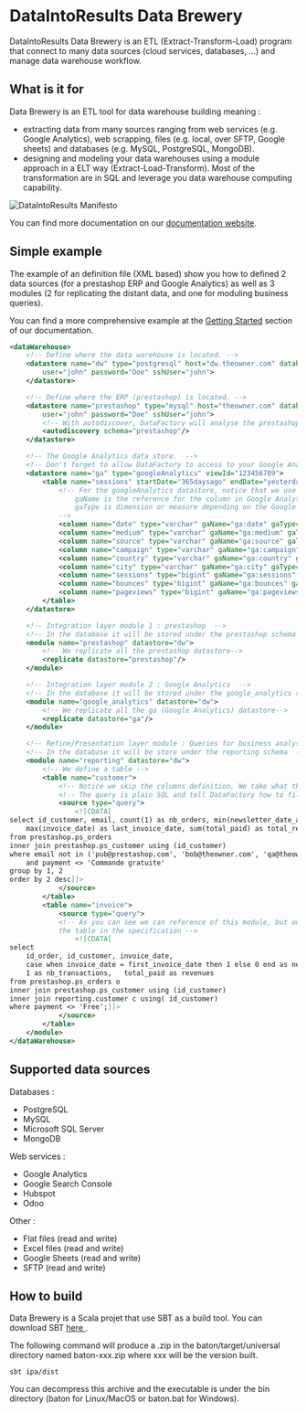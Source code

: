 # DataIntoResults Data Brewery # 

DataIntoResults Data Brewery is an ETL (Extract-Transform-Load) program that connect to many data sources (cloud services, databases, ...) and manage data warehouse workflow.


What is it for
---------------

Data Brewery is an ETL tool for data warehouse building meaning :

* extracting data from many sources ranging from web services (e.g. Google Analytics), web scrapping, files (e.g. local, over SFTP, Google sheets) and databases (e.g. MySQL, PostgreSQL, MongoDB).
* designing and modeling your data warehouses using a module approach in a ELT way (Extract-Load-Transform). Most of the transformation are in SQL and leverage you data warehouse computing capability.

![DataIntoResults Manifesto](https://dataintoresults.com/docs/_images/mdw-white.png)

You can find more documentation on our [documentation website](https://dataintoresults.com/docs/).


Simple example
---------------

The example of an definition file (XML based) show you how to defined 2 data sources (for a prestashop ERP and Google Analytics) as well as 3 modules (2 for replicating the distant data, and one for moduling business queries).

You can find a more comprehensive example at the [Getting Started](https://dataintoresults.com/docs/getting_started.html) section of our documentation.

```xml
<dataWarehouse>
    <!-- Define where the data warehouse is located. -->
    <datastore name="dw" type="postgresql" host="dw.theowner.com" database="datawarehouse"
        user="john" password="Doe" sshUser="john">
    </datastore>

    <!-- Define where the ERP (prestashop) is located. -->
    <datastore name="prestashop" type="mysql" host="theowner.com" database="prestashop"
        user="john" password="Doe" sshUser="john">
        <!-- With autodiscover, DataFactory will analyse the prestashop schema of the database to get tables.  -->
        <autodiscovery schema="prestashop"/>
    </datastore>

    <!-- The Google Analytics data store.  -->
    <!-- Don't forget to allow DataFactory to access to your Google Analytics view.  -->
    <datastore name="ga" type="googleAnalytics" viewId="123456789">
        <table name="sessions" startDate="365daysago" endDate="yesterday">
            <!-- For the googleAnalytics datastore, notice that we use gaName and gaType.
                gaName is the reference for the column in Google Analytics.
                gaType is dimension or measure depending on the Google type.
            -->
            <column name="date" type="varchar" gaName="ga:date" gaType="dimension"/>
            <column name="medium" type="varchar" gaName="ga:medium" gaType="dimension"/>
            <column name="source" type="varchar" gaName="ga:source" gaType="dimension"/>
            <column name="campaign" type="varchar" gaName="ga:campaign" gaType="dimension"/>
            <column name="country" type="varchar" gaName="ga:country" gaType="dimension"/>
            <column name="city" type="varchar" gaName="ga:city" gaType="dimension"/>
            <column name="sessions" type="bigint" gaName="ga:sessions" gaType="measure"/>
            <column name="bounces" type="bigint" gaName="ga:bounces" gaType="measure"/>
            <column name="pageviews" type="bigint" gaName="ga:pageviews" gaType="measure"/>
        </table>
    </datastore>

    <!-- Integration layer module 1 : prestashop  -->
    <!-- In the database it will be stored under the prestashop schema  -->
    <module name="prestashop" datastore="dw">
        <!-- We replicate all the prestashop datastore-->
        <replicate datastore="prestashop"/>
    </module>

    <!-- Integration layer module 2 : Google Analytics  -->
    <!-- In the database it will be stored under the google_analytics schema  -->
    <module name="google_analytics" datastore="dw">
        <!-- We replicate all the ga (Google Analytics) datastore-->
        <replicate datastore="ga"/>
    </module>

    <!-- Refine/Presentation layer module : Queries for business analysts  -->
    <!-- In the database it will be store under the reporting schema  -->
    <module name="reporting" datastore="dw">
        <!-- We define a table -->
        <table name="customer">
            <!-- Notice we skip the columns definition. We take what the query will give us -->
            <!-- The query is plain SQL and tell DataFactory how to fill the table -->
            <source type="query">
                <![CDATA[
select id_customer, email, count(1) as nb_orders, min(newsletter_date_add) as newsletter_add, min(invoice_date) as first_invoice_date,
    max(invoice_date) as last_invoice_date, sum(total_paid) as total_revenues, min(total_paid) as smaller_invoice, max(total_paid) as larger_invoice, min(birthday) as birthday
from prestashop.ps_orders
inner join prestashop.ps_customer using (id_customer)
where email not in ('pub@prestashop.com', 'bob@theowner.com', 'qa@theowner.com' )
    and payment <> 'Commande gratuite'
group by 1, 2
order by 2 desc]]>
            </source>
        </table>
        <table name="invoice">
            <source type="query">
            <!-- As you can see we can reference of this module, but only if there are defined above
            the table in the specification -->
                <![CDATA[
select 
	id_order, id_customer, invoice_date, 
	case when invoice_date = first_invoice_date then 1 else 0 end as new_customer, 
	1 as nb_transactions,	total_paid as revenues
from prestashop.ps_orders o
inner join prestashop.ps_customer using (id_customer)
inner join reporting.customer c using( id_customer)
where payment <> 'Free';]]>
            </source>
        </table>
    </module>
</dataWarehouse>
```

Supported data sources
-----------------------

Databases :

* PostgreSQL
* MySQL
* Microsoft SQL Server
* MongoDB

Web services :

* Google Analytics
* Google Search Console
* Hubspot
* Odoo

Other : 

* Flat files (read and write)
* Excel files (read and write)
* Google Sheets (read and write)
* SFTP (read and write)

How to build
--------------

Data Brewery is a Scala projet that use SBT as a build tool. You can download SBT [here ](https://www.scala-sbt.org/download.html).

The following command will produce a .zip in the baton/target/universal directory named baton-xxx.zip where xxx will be the version built.

```
sbt ipa/dist
```

You can decompress this archive and the executable is under the bin directory (baton for Linux/MacOS or baton.bat for Windows).

